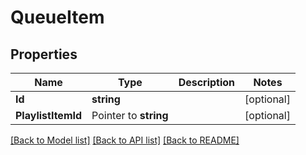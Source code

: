 # QueueItem

## Properties

Name | Type | Description | Notes
------------ | ------------- | ------------- | -------------
**Id** | **string** |  | [optional] 
**PlaylistItemId** | Pointer to **string** |  | [optional] 

[[Back to Model list]](../README.md#documentation-for-models) [[Back to API list]](../README.md#documentation-for-api-endpoints) [[Back to README]](../README.md)


